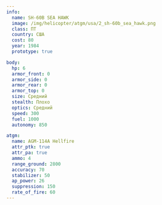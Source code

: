 ```yaml
---
info:
  name: SH-60B SEA HAWK
  image: /img/helicopter/atgm/usa/2_sh-60b_sea_hawk.png
  class: ПТ
  country: США
  cost: 80
  year: 1984
  prototype: true

body:
  hp: 6
  armor_front: 0
  armor_side: 0
  armor_rear: 0
  armor_top: 0
  size: Средний
  stealth: Плохо
  optics: Средний
  speed: 300
  fuel: 1000
  autonomy: 850

atgm:
  name: AGM-114A Hellfire
  attr_ptk: true
  attr_pa: true
  ammo: 4
  range_ground: 2800
  accuracy: 70
  stabilizer: 50
  ap_power: 26
  suppression: 150
  rate_of_fire: 60
---
```


